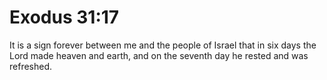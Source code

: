# Exodus 31:17

It is a sign forever between me and the people of Israel that in six days the Lord made heaven and earth, and on the seventh day he rested and was refreshed.
